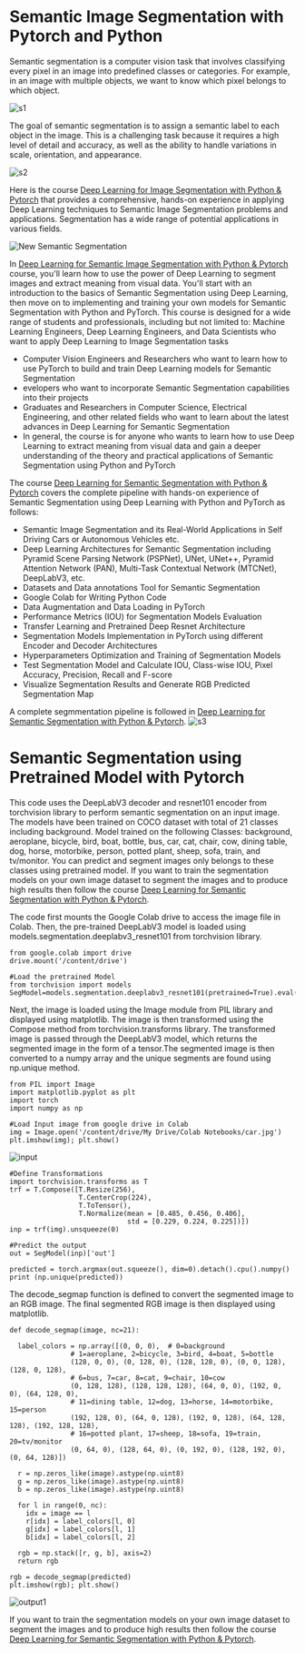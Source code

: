 # Semantic Image Segmentation with Pytorch and Python 

Semantic segmentation is a computer vision task that involves classifying every pixel in an image into predefined classes or categories. For example, in an image with multiple objects, we want to know which pixel belongs to which object. 

![s1](https://user-images.githubusercontent.com/123977559/215550848-17e3893a-a783-47f8-8478-f2bc9609896a.png)

The goal of semantic segmentation is to assign a semantic label to each object in the image. This is a challenging task because it requires a high level of detail and accuracy, as well as the ability to handle variations in scale, orientation, and appearance.

![s2](https://user-images.githubusercontent.com/123977559/215550865-260b001d-3fb0-4e65-bcc5-34fd1970bf00.png)

Here is the course [Deep Learning for Image Segmentation with Python & Pytorch](https://www.udemy.com/course/deep-learning-for-semantic-segmentation-with-python-pytorh/?referralCode=0009C809CCE66FFAADA3) that provides a comprehensive, hands-on experience in applying Deep Learning techniques to Semantic Image Segmentation problems and applications. Segmentation has a wide range of potential applications in various fields.

![New Semantic Segmentation](https://user-images.githubusercontent.com/123977559/215546907-8c7ace81-ee20-432f-977f-bf0fffc8650f.png)

In [Deep Learning for Semantic Image Segmentation with Python & Pytorch](https://www.udemy.com/course/deep-learning-for-semantic-segmentation-with-python-pytorh/?referralCode=0009C809CCE66FFAADA3) course, you'll learn how to use the power of Deep Learning to segment images and extract meaning from visual data. You'll start with an introduction to the basics of Semantic Segmentation using Deep Learning, then move on to implementing and training your own models for Semantic Segmentation with Python and PyTorch.
This course is designed for a wide range of students and professionals, including but not limited to:
Machine Learning Engineers, Deep Learning Engineers, and Data Scientists who want to apply Deep Learning to Image Segmentation tasks

+ Computer Vision Engineers and Researchers who want to learn how to use PyTorch to build and train Deep Learning models for Semantic Segmentation
+ evelopers who want to incorporate Semantic Segmentation capabilities into their projects
+ Graduates and Researchers in Computer Science, Electrical Engineering, and other related fields who want to learn about the latest advances in Deep Learning for Semantic Segmentation
+ In general, the course is for anyone who wants to learn how to use Deep Learning to extract meaning from visual data and gain a deeper understanding of the theory and practical applications of Semantic Segmentation using Python and PyTorch

The course [Deep Learning for Semantic Segmentation with Python & Pytorch](https://www.udemy.com/course/deep-learning-for-semantic-segmentation-with-python-pytorh/?referralCode=0009C809CCE66FFAADA3) covers the complete pipeline with hands-on experience of Semantic Segmentation using Deep Learning with Python and PyTorch as follows:

+ Semantic Image Segmentation and its Real-World Applications in Self Driving Cars or Autonomous Vehicles etc.
+ Deep Learning Architectures for Semantic Segmentation including Pyramid Scene Parsing Network (PSPNet), UNet, UNet++, Pyramid Attention Network (PAN),  Multi-Task Contextual Network (MTCNet), DeepLabV3, etc.
+ Datasets and Data annotations Tool for Semantic Segmentation
+ Google Colab for Writing Python Code
+ Data Augmentation and Data Loading in PyTorch
+ Performance Metrics (IOU) for Segmentation Models Evaluation
+ Transfer Learning and Pretrained Deep Resnet Architecture
+ Segmentation Models Implementation in PyTorch using different Encoder and Decoder Architectures
+ Hyperparameters Optimization and Training of Segmentation Models
+ Test Segmentation Model and Calculate IOU, Class-wise IOU, Pixel Accuracy, Precision, Recall and F-score
+ Visualize Segmentation Results and Generate RGB Predicted Segmentation Map

A complete segmmentation pipeline is followed in [Deep Learning for Semantic Segmentation with Python & Pytorch](https://www.udemy.com/course/deep-learning-for-semantic-segmentation-with-python-pytorh/?referralCode=0009C809CCE66FFAADA3). 
![s3](https://user-images.githubusercontent.com/123977559/215627933-3087fdad-3bf6-4457-9d44-3deb14178f1b.png)

# Semantic Segmentation using Pretrained Model with Pytorch
This code uses the DeepLabV3 decoder and resnet101 encoder from torchvision library to perform semantic segmentation on an input image. The models have been trained on  COCO dataset with total of 21 classes including background. Model trained on the following Classes: background, aeroplane, bicycle, bird, boat, bottle, bus, car, cat, chair, cow, dining table, dog, horse, motorbike, person, potted plant, sheep, sofa, train, and tv/monitor. You can predict and segment images only belongs to these classes using pretrained model. If you want to train the segmentation models on your own image dataset to segment the images and to produce high results then follow the course [Deep Learning for Semantic Segmentation with Python & Pytorch](https://www.udemy.com/course/deep-learning-for-semantic-segmentation-with-python-pytorh/?referralCode=0009C809CCE66FFAADA3).  

The code first mounts the Google Colab drive to access the image file in Colab. Then, the pre-trained DeepLabV3 model is loaded using models.segmentation.deeplabv3_resnet101 from torchvision library.
```
from google.colab import drive
drive.mount('/content/drive')

#Load the pretrained Model
from torchvision import models
SegModel=models.segmentation.deeplabv3_resnet101(pretrained=True).eval()
```
Next, the image is loaded using the Image module from PIL library and displayed using matplotlib. The image is then transformed using the Compose method from torchvision.transforms library. The transformed image is passed through the DeepLabV3 model, which returns the segmented image in the form of a tensor.The segmented image is then converted to a numpy array and the unique segments are found using np.unique method.
```
from PIL import Image
import matplotlib.pyplot as plt
import torch
import numpy as np

#Load Input image from google drive in Colab
img = Image.open('/content/drive/My Drive/Colab Notebooks/car.jpg')
plt.imshow(img); plt.show()
```
![input](https://user-images.githubusercontent.com/123977559/215645749-e2062ef6-f4df-444b-8a28-b17fa18b84be.jpg)


```
#Define Transformations
import torchvision.transforms as T
trf = T.Compose([T.Resize(256),
                 T.CenterCrop(224),
                 T.ToTensor(), 
                 T.Normalize(mean = [0.485, 0.456, 0.406], 
                             std = [0.229, 0.224, 0.225])])
inp = trf(img).unsqueeze(0)

#Predict the output
out = SegModel(inp)['out']

predicted = torch.argmax(out.squeeze(), dim=0).detach().cpu().numpy()
print (np.unique(predicted))
```

The decode_segmap function is defined to convert the segmented image to an RGB image. The final segmented RGB image is then displayed using matplotlib.
```
def decode_segmap(image, nc=21):
  
  label_colors = np.array([(0, 0, 0),  # 0=background
               # 1=aeroplane, 2=bicycle, 3=bird, 4=boat, 5=bottle
               (128, 0, 0), (0, 128, 0), (128, 128, 0), (0, 0, 128), (128, 0, 128),
               # 6=bus, 7=car, 8=cat, 9=chair, 10=cow
               (0, 128, 128), (128, 128, 128), (64, 0, 0), (192, 0, 0), (64, 128, 0),
               # 11=dining table, 12=dog, 13=horse, 14=motorbike, 15=person
               (192, 128, 0), (64, 0, 128), (192, 0, 128), (64, 128, 128), (192, 128, 128),
               # 16=potted plant, 17=sheep, 18=sofa, 19=train, 20=tv/monitor
               (0, 64, 0), (128, 64, 0), (0, 192, 0), (128, 192, 0), (0, 64, 128)])

  r = np.zeros_like(image).astype(np.uint8)
  g = np.zeros_like(image).astype(np.uint8)
  b = np.zeros_like(image).astype(np.uint8)
  
  for l in range(0, nc):
    idx = image == l
    r[idx] = label_colors[l, 0]
    g[idx] = label_colors[l, 1]
    b[idx] = label_colors[l, 2]
    
  rgb = np.stack([r, g, b], axis=2)
  return rgb

rgb = decode_segmap(predicted)
plt.imshow(rgb); plt.show()
```
![output1](https://user-images.githubusercontent.com/123977559/215646280-3f09fd98-a543-453b-89d6-a0f5920c8e9c.JPG)

If you want to train the segmentation models on your own image dataset to segment the images and to produce high results then follow the course [Deep Learning for Semantic Segmentation with Python & Pytorch](https://www.udemy.com/course/deep-learning-for-semantic-segmentation-with-python-pytorh/?referralCode=0009C809CCE66FFAADA3).  

